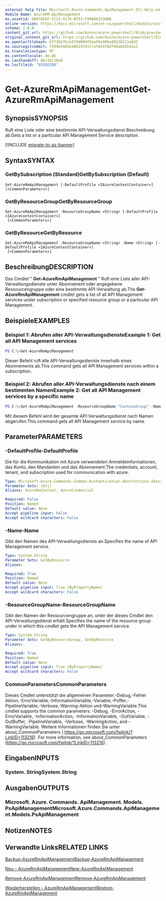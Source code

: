 ```yaml
---
external help file: Microsoft.Azure.Commands.ApiManagement.dll-Help.xml
Module Name: AzureRM.ApiManagement
ms.assetid: DBA7AD5F-CC13-417A-B753-F998942530BB
online version: https://docs.microsoft.com/en-us/powershell/module/azurerm.apimanagement/get-azurermapimanagement
schema: 2.0.0
content_git_url: https://github.com/Azure/azure-powershell/blob/preview/src/ResourceManager/ApiManagement/Commands.ApiManagement/help/Get-AzureRmApiManagement.md
original_content_git_url: https://github.com/Azure/azure-powershell/blob/preview/src/ResourceManager/ApiManagement/Commands.ApiManagement/help/Get-AzureRmApiManagement.md
ms.openlocfilehash: bff36b7bcb37dd099f9aa50a99bed9538111e8d2
ms.sourcegitcommit: f599b50d5e980197d1fca769378df90a842b42a1
ms.translationtype: MT
ms.contentlocale: de-DE
ms.lasthandoff: 08/20/2020
ms.locfileid: "93502286"
---
```

# <span data-ttu-id="0ec63-101">Get-AzureRmApiManagement</span><span class="sxs-lookup"><span data-stu-id="0ec63-101">Get-AzureRmApiManagement</span></span>

## <span data-ttu-id="0ec63-102">Synopsis</span><span class="sxs-lookup"><span data-stu-id="0ec63-102">SYNOPSIS</span></span>
<span data-ttu-id="0ec63-103">Ruft eine Liste oder eine bestimmte API-Verwaltungsdienst Beschreibung ab.</span><span class="sxs-lookup"><span data-stu-id="0ec63-103">Gets a list or a particular API Management Service description.</span></span>

[!INCLUDE [migrate-to-az-banner](../../includes/migrate-to-az-banner.md)]

## <span data-ttu-id="0ec63-104">Syntax</span><span class="sxs-lookup"><span data-stu-id="0ec63-104">SYNTAX</span></span>

### <span data-ttu-id="0ec63-105">GetBySubscription (Standard)</span><span class="sxs-lookup"><span data-stu-id="0ec63-105">GetBySubscription (Default)</span></span>
```
Get-AzureRmApiManagement [-DefaultProfile <IAzureContextContainer>] [<CommonParameters>]
```

### <span data-ttu-id="0ec63-106">GetByResourceGroup</span><span class="sxs-lookup"><span data-stu-id="0ec63-106">GetByResourceGroup</span></span>
```
Get-AzureRmApiManagement -ResourceGroupName <String> [-DefaultProfile <IAzureContextContainer>]
 [<CommonParameters>]
```

### <span data-ttu-id="0ec63-107">GetByResource</span><span class="sxs-lookup"><span data-stu-id="0ec63-107">GetByResource</span></span>
```
Get-AzureRmApiManagement -ResourceGroupName <String> -Name <String> [-DefaultProfile <IAzureContextContainer>]
 [<CommonParameters>]
```

## <span data-ttu-id="0ec63-108">Beschreibung</span><span class="sxs-lookup"><span data-stu-id="0ec63-108">DESCRIPTION</span></span>
<span data-ttu-id="0ec63-109">Das Cmdlet " **Get-AzureRmApiManagement** " Ruft eine Liste aller API-Verwaltungsdienste unter Abonnement oder angegebene Ressourcengruppe oder eine bestimmte API-Verwaltung ab.</span><span class="sxs-lookup"><span data-stu-id="0ec63-109">The **Get-AzureRmApiManagement** cmdlet gets a list of all API Management services under subscription or specified resource group or a particular API Management.</span></span>

## <span data-ttu-id="0ec63-110">Beispiele</span><span class="sxs-lookup"><span data-stu-id="0ec63-110">EXAMPLES</span></span>

### <span data-ttu-id="0ec63-111">Beispiel 1: Abrufen aller API-Verwaltungsdienste</span><span class="sxs-lookup"><span data-stu-id="0ec63-111">Example 1: Get all API Management services</span></span>
```powershell
PS C:\>Get-AzureRmApiManagement
```

<span data-ttu-id="0ec63-112">Dieser Befehl ruft alle API-Verwaltungsdienste innerhalb eines Abonnements ab.</span><span class="sxs-lookup"><span data-stu-id="0ec63-112">This command gets all API Management services within a subscription.</span></span>

### <span data-ttu-id="0ec63-113">Beispiel 2: Abrufen aller API-Verwaltungsdienste nach einem bestimmten Namen</span><span class="sxs-lookup"><span data-stu-id="0ec63-113">Example 2: Get all API Management services by a specific name</span></span>
```powershell
PS C:\>Get-AzureRmApiManagement -ResourceGroupName "ContosoGroup" -Name "ContosoApi"
```

<span data-ttu-id="0ec63-114">Mit diesem Befehl wird der gesamte API-Verwaltungsdienst nach Namen abgerufen.</span><span class="sxs-lookup"><span data-stu-id="0ec63-114">This command gets all API Management service by name.</span></span>

## <span data-ttu-id="0ec63-115">Parameter</span><span class="sxs-lookup"><span data-stu-id="0ec63-115">PARAMETERS</span></span>

### <span data-ttu-id="0ec63-116">-DefaultProfile</span><span class="sxs-lookup"><span data-stu-id="0ec63-116">-DefaultProfile</span></span>
<span data-ttu-id="0ec63-117">Die für die Kommunikation mit Azure verwendeten Anmeldeinformationen, das Konto, den Mandanten und das Abonnement.</span><span class="sxs-lookup"><span data-stu-id="0ec63-117">The credentials, account, tenant, and subscription used for communication with azure.</span></span>

```yaml
Type: Microsoft.Azure.Commands.Common.Authentication.Abstractions.IAzureContextContainer
Parameter Sets: (All)
Aliases: AzureRmContext, AzureCredential

Required: False
Position: Named
Default value: None
Accept pipeline input: False
Accept wildcard characters: False
```

### <span data-ttu-id="0ec63-118">-Name</span><span class="sxs-lookup"><span data-stu-id="0ec63-118">-Name</span></span>
<span data-ttu-id="0ec63-119">Gibt den Namen des API-Verwaltungsdiensts an.</span><span class="sxs-lookup"><span data-stu-id="0ec63-119">Specifies the name of API Management service.</span></span>

```yaml
Type: System.String
Parameter Sets: GetByResource
Aliases:

Required: True
Position: Named
Default value: None
Accept pipeline input: True (ByPropertyName)
Accept wildcard characters: False
```

### <span data-ttu-id="0ec63-120">-ResourceGroupName</span><span class="sxs-lookup"><span data-stu-id="0ec63-120">-ResourceGroupName</span></span>
<span data-ttu-id="0ec63-121">Gibt den Namen der Ressourcengruppe an, unter der dieses Cmdlet den API-Verwaltungsdienst erhält.</span><span class="sxs-lookup"><span data-stu-id="0ec63-121">Specifies the name of the resource group under in which this cmdlet gets the API Management service.</span></span>

```yaml
Type: System.String
Parameter Sets: GetByResourceGroup, GetByResource
Aliases:

Required: True
Position: Named
Default value: None
Accept pipeline input: True (ByPropertyName)
Accept wildcard characters: False
```

### <span data-ttu-id="0ec63-122">CommonParameters</span><span class="sxs-lookup"><span data-stu-id="0ec63-122">CommonParameters</span></span>
<span data-ttu-id="0ec63-123">Dieses Cmdlet unterstützt die allgemeinen Parameter:-Debug,-Fehler Aktion,-ErrorVariable,-InformationVariable,-Variable,-Puffer,-PipelineVariable,-Verbose,-Warning-Aktion und-WarningVariable.</span><span class="sxs-lookup"><span data-stu-id="0ec63-123">This cmdlet supports the common parameters: -Debug, -ErrorAction, -ErrorVariable, -InformationAction, -InformationVariable, -OutVariable, -OutBuffer, -PipelineVariable, -Verbose, -WarningAction, and -WarningVariable.</span></span> <span data-ttu-id="0ec63-124">Weitere Informationen finden Sie unter about_CommonParameters ( https://go.microsoft.com/fwlink/?LinkID=113216) .</span><span class="sxs-lookup"><span data-stu-id="0ec63-124">For more information, see about_CommonParameters (https://go.microsoft.com/fwlink/?LinkID=113216).</span></span>

## <span data-ttu-id="0ec63-125">Eingaben</span><span class="sxs-lookup"><span data-stu-id="0ec63-125">INPUTS</span></span>

### <span data-ttu-id="0ec63-126">System. String</span><span class="sxs-lookup"><span data-stu-id="0ec63-126">System.String</span></span>

## <span data-ttu-id="0ec63-127">Ausgaben</span><span class="sxs-lookup"><span data-stu-id="0ec63-127">OUTPUTS</span></span>

### <span data-ttu-id="0ec63-128">Microsoft. Azure. Commands. ApiManagement. Models. PsApiManagement</span><span class="sxs-lookup"><span data-stu-id="0ec63-128">Microsoft.Azure.Commands.ApiManagement.Models.PsApiManagement</span></span>

## <span data-ttu-id="0ec63-129">Notizen</span><span class="sxs-lookup"><span data-stu-id="0ec63-129">NOTES</span></span>

## <span data-ttu-id="0ec63-130">Verwandte Links</span><span class="sxs-lookup"><span data-stu-id="0ec63-130">RELATED LINKS</span></span>

[<span data-ttu-id="0ec63-131">Backup-AzureRmApiManagement</span><span class="sxs-lookup"><span data-stu-id="0ec63-131">Backup-AzureRmApiManagement</span></span>](./Backup-AzureRmApiManagement.md)

[<span data-ttu-id="0ec63-132">Neu – AzureRmApiManagement</span><span class="sxs-lookup"><span data-stu-id="0ec63-132">New-AzureRmApiManagement</span></span>](./New-AzureRmApiManagement.md)

[<span data-ttu-id="0ec63-133">Remove-AzureRmApiManagement</span><span class="sxs-lookup"><span data-stu-id="0ec63-133">Remove-AzureRmApiManagement</span></span>](./Remove-AzureRmApiManagement.md)

[<span data-ttu-id="0ec63-134">Wiederherstellen – AzureRmApiManagement</span><span class="sxs-lookup"><span data-stu-id="0ec63-134">Restore-AzureRmApiManagement</span></span>](./Restore-AzureRmApiManagement.md)


